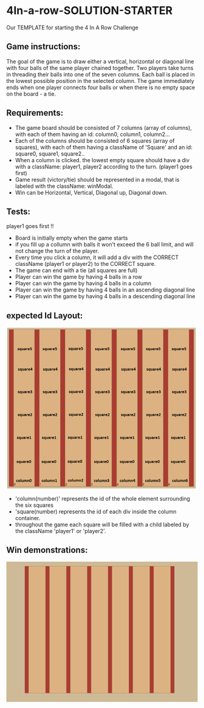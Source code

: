 # 4In-a-row-SOLUTION-STARTER
Our TEMPLATE for starting the 4 In A Row Challenge

## Game instructions:
The goal of the game is to draw either a vertical, horizontal or diagonal line with four balls of the same player chained together.
Two players take turns in threading their balls into one of the seven columns. 
Each ball is placed in the lowest possible position in the selected column.
The game immediately ends when one player connects four balls or when there is no empty space on the board - a tie.
 

## Requirements:
- The game board should be consisted of 7 columns (array of columns), with each of them having an id: column0, column1, column2...
- Each of the columns should be consisted of 6 squares (array of squares), with each of them having a className of 'Square' and an id: square0, square1, square2.. 
- When a column is clicked. the lowest empty square should have a div with a className: player1, player2
according to the turn. (player1 goes first)
- Game result (victory/tie) should be represented in a modal, that is labeled with the className: winModal.
- Win can be Horizontal, Vertical, Diagonal up, Diagonal down.


## Tests:
player1 goes first !!
- Board is initially empty when the game starts
- if you fill up a collumn with balls it won't exceed the 6 ball limit, and will not change the turn of the player.
- Every time you click a column, it will add a div with the CORRECT className (player1 or player2) to the CORRECT square.
- The game can end with a tie (all squares are full)
- Player can win the game by having 4 balls in a row
- Player can win the game by having 4 balls in a column
- Player can win the game by having 4 balls in an ascending diagonal line
- Player can win the game by having 4 balls in a descending diagonal line

## expected Id Layout:
![idLayout](./idLayout.png)
* 'column(number)' represents the id of the whole element surrounding the six squares
* 'square(number) represents the id of each div inside the column container.
* throughout the game each square will be filled with a child labeled by the className 'player1' or 'player2'.
## Win demonstrations:
![gameplay](./FourInARow.gif)
